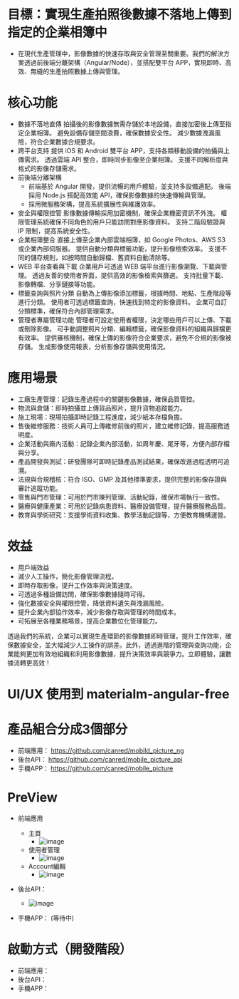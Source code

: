 # 目標：實現生產拍照後數據不落地上傳到指定的企業相簿中
  - 在現代生產管理中，影像數據的快速存取與安全管理至關重要。我們的解決方案透過前後端分離架構（Angular/Node），並搭配雙平台 APP，實現即時、高效、無縫的生產拍照數據上傳與管理。
# 核心功能
  - 數據不落地直傳
    拍攝後的影像數據無需存儲於本地設備，直接加密後上傳至指定企業相簿。
    避免設備存儲空間浪費，確保數據安全性。
    減少數據洩漏風險，符合企業數據合規要求。
  - 跨平台支持
    提供 iOS 和 Android 雙平台 APP，支持各類移動設備的拍攝與上傳需求。
    透過雲端 API 整合，即時同步影像至企業相簿。
    支援不同解析度與格式的影像存儲需求。
  - 前後端分離架構
    - 前端基於 Angular 開發，提供流暢的用戶體驗，並支持多設備適配。
      後端採用 Node.js 搭配高效能 API，確保影像數據的快速傳輸與管理。
    - 採用微服務架構，提高系統擴展性與維護效率。
  - 安全與權限控管
    影像數據傳輸採用加密機制，確保企業機密資訊不外洩。
    權限管理系統確保不同角色的用戶只能訪問對應影像資料。
    支持二階段驗證與 IP 限制，提高系統安全性。
  - 企業相簿整合
    直接上傳至企業內部雲端相簿，如 Google Photos、AWS S3 或企業內部伺服器。
    提供自動分類與標籤功能，提升影像檢索效率。
    支援不同的儲存規則，如按時間自動歸檔、舊資料自動清除等。
  - WEB 平台查看與下載
    企業用戶可透過 WEB 端平台進行影像瀏覽、下載與管理。
    透過友善的使用者界面，提供高效的影像檢索與篩選。
    支持批量下載、影像轉檔、分享鏈接等功能。
  - 標籤查詢與照片分類
    自動為上傳影像添加標籤，根據時間、地點、生產階段等進行分類。
    使用者可透過標籤查詢，快速找到特定的影像資料。
    企業可自訂分類標準，確保符合內部管理需求。
  - 管理者專屬管理功能
    管理者可設定使用者權限，決定哪些用戶可以上傳、下載或刪除影像。
    可手動調整照片分類、編輯標籤，確保影像資料的組織與歸檔更有效率。
    提供審核機制，確保上傳的影像符合企業要求，避免不合規的影像被存儲。
    生成影像使用報表，分析影像存儲與使用情況。
# 應用場景
  - 工廠生產管理：記錄生產過程中的關鍵影像數據，確保品質管控。
  - 物流與倉儲：即時拍攝並上傳貨品照片，提升貨物追蹤能力。
  - 施工現場：現場拍攝即時記錄工程進度，減少紙本存檔負擔。
  - 售後維修服務：技術人員可上傳維修前後的照片，建立維修記錄，提高服務透明度。
  - 企業活動與廠內活動：記錄企業內部活動，如周年慶、尾牙等，方便內部存檔與分享。
  - 產品開發與測試：研發團隊可即時記錄產品測試結果，確保改進過程透明可追溯。
  - 法規與合規稽核：符合 ISO、GMP 及其他標準要求，提供完整的影像存證與審計追蹤功能。
  - 零售與門市管理：可用於門市陳列管理、活動紀錄，確保市場執行一致性。
  - 醫療與健康產業：可用於記錄病患資料、醫療設備管理，提升醫療服務品質。
  - 教育與學術研究：支援學術資料收集、教學活動記錄等，方便教育機構運營。

# 效益
  - 用戶端效益
  - 減少人工操作，簡化影像管理流程。
  - 即時存取影像，提升工作效率與決策速度。
  - 可透過多種設備訪問，確保影像數據隨時可得。
  - 強化數據安全與權限控管，降低資料遺失與洩漏風險。
  - 提升企業內部協作效率，減少影像存取與管理的時間成本。
  - 可拓展至各種業務場景，提高企業數位化管理能力。

透過我們的系統，企業可以實現生產環節的影像數據即時管理，提升工作效率，確保數據安全，並大幅減少人工操作的誤差。此外，透過進階的管理與查詢功能，企業能夠更加有效地組織和利用影像數據，提升決策效率與競爭力。立即體驗，讓數據流轉更高效！

# UI/UX 使用到 materialm-angular-free

# 產品組合分成3個部分
  - 前端應用： https://github.com/canred/mobild_picture_ng
  - 後台API：  https://github.com/canred/mobile_picture_api
  - 手機APP：  https://github.com/canred/mobile_picture

# PreView
  - 前端應用
    - 主頁   
      - ![image](https://github.com/user-attachments/assets/9329675a-599c-4559-9b44-27436b6e8eba)
    - 使用者管理
      - ![image](https://github.com/user-attachments/assets/a31f391a-59f6-42ff-83a3-ed81f751de8e)
    - Account編輯
      - ![image](https://github.com/user-attachments/assets/cac139ca-baa2-4a51-b6e1-2bdcc12cce18)




  - 後台API：  
    - ![image](https://github.com/user-attachments/assets/197d4119-20ea-45c1-85b4-ca093c31fa93)

  - 手機APP：  (等待中)

# 啟動方式（開發階段）
  - 前端應用：
  - 後台API：
  - 手機APP：

  
